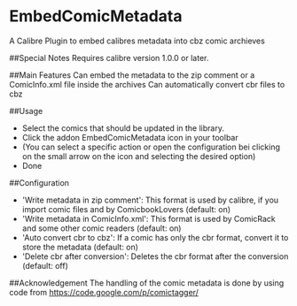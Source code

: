 # EmbedComicMetadata
A Calibre Plugin to embed calibres metadata into cbz comic archieves

##Special Notes
Requires calibre version 1.0.0 or later.

##Main Features
Can embed the metadata to the zip comment or a ComicInfo.xml file inside the archives
Can automatically convert cbr files to cbz

##Usage
* Select the comics that should be updated in the library.
* Click the addon EmbedComicMetadata icon in your toolbar
* (You can select a specific action or open the configuration bei clicking on the small arrow on the icon and selecting the desired option)
* Done

##Configuration
* 'Write metadata in zip comment': This format is used by calibre, if you import comic files and by ComicbookLovers (default: on)
* 'Write metadata in ComicInfo.xml': This format is used by ComicRack and some other comic readers (default: on)
* 'Auto convert cbr to cbz': If a comic has only the cbr format, convert it to store the metadata (default: on)
* 'Delete cbr after conversion': Deletes the cbr format after the conversion (default: off)

##Acknowledgement
The handling of the comic metadata is done by using code from https://code.google.com/p/comictagger/
